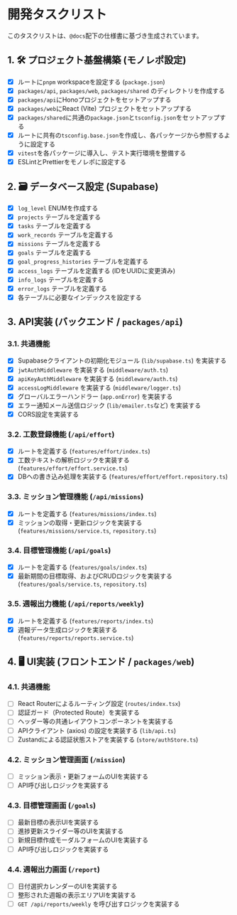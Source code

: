# 開発タスクリスト

このタスクリストは、`@docs`配下の仕様書に基づき生成されています。

## 1. 🛠️ プロジェクト基盤構築 (モノレポ設定)

- [x] ルートに`pnpm` workspaceを設定する (`package.json`)
- [x] `packages/api`, `packages/web`, `packages/shared` のディレクトリを作成する
- [x] `packages/api`にHonoプロジェクトをセットアップする
- [x] `packages/web`にReact (Vite) プロジェクトをセットアップする
- [x] `packages/shared`に共通の`package.json`と`tsconfig.json`をセットアップする
- [x] ルートに共有の`tsconfig.base.json`を作成し、各パッケージから参照するように設定する
- [x] `vitest`を各パッケージに導入し、テスト実行環境を整備する
- [x] ESLintとPrettierをモノレポに設定する

## 2. 🗃️ データベース設定 (Supabase)

- [x] `log_level` ENUMを作成する
- [x] `projects` テーブルを定義する
- [x] `tasks` テーブルを定義する
- [x] `work_records` テーブルを定義する
- [x] `missions` テーブルを定義する
- [x] `goals` テーブルを定義する
- [x] `goal_progress_histories` テーブルを定義する
- [x] `access_logs` テーブルを定義する (IDをUUIDに変更済み)
- [x] `info_logs` テーブルを定義する
- [x] `error_logs` テーブルを定義する
- [x] 各テーブルに必要なインデックスを設定する

## 3.  API実装 (バックエンド / `packages/api`)

### 3.1. 共通機能
- [x] Supabaseクライアントの初期化モジュール (`lib/supabase.ts`) を実装する
- [x] `jwtAuthMiddleware` を実装する (`middleware/auth.ts`)
- [x] `apiKeyAuthMiddleware` を実装する (`middleware/auth.ts`)
- [x] `accessLogMiddleware` を実装する (`middleware/logger.ts`)
- [x] グローバルエラーハンドラー (`app.onError`) を実装する
- [x] エラー通知メール送信ロジック (`lib/emailer.ts`など) を実装する
- [x] CORS設定を実装する

### 3.2. 工数登録機能 (`/api/effort`)
- [x] ルートを定義する (`features/effort/index.ts`)
- [x] 工数テキストの解析ロジックを実装する (`features/effort/effort.service.ts`)
- [x] DBへの書き込み処理を実装する (`features/effort/effort.repository.ts`)

### 3.3. ミッション管理機能 (`/api/missions`)
- [x] ルートを定義する (`features/missions/index.ts`)
- [x] ミッションの取得・更新ロジックを実装する (`features/missions/service.ts`, `repository.ts`)

### 3.4. 目標管理機能 (`/api/goals`)
- [x] ルートを定義する (`features/goals/index.ts`)
- [x] 最新期間の目標取得、およびCRUDロジックを実装する (`features/goals/service.ts`, `repository.ts`)

### 3.5. 週報出力機能 (`/api/reports/weekly`)
- [x] ルートを定義する (`features/reports/index.ts`)
- [x] 週報データ生成ロジックを実装する (`features/reports/reports.service.ts`)

## 4. 🖥️ UI実装 (フロントエンド / `packages/web`)

### 4.1. 共通機能
- [ ] React Routerによるルーティング設定 (`routes/index.tsx`)
- [ ] 認証ガード（Protected Route）を実装する
- [ ] ヘッダー等の共通レイアウトコンポーネントを実装する
- [ ] APIクライアント (axios) の設定を実装する (`lib/api.ts`)
- [ ] Zustandによる認証状態ストアを実装する (`store/authStore.ts`)

### 4.2. ミッション管理画面 (`/mission`)
- [ ] ミッション表示・更新フォームのUIを実装する
- [ ] API呼び出しロジックを実装する

### 4.3. 目標管理画面 (`/goals`)
- [ ] 最新目標の表示UIを実装する
- [ ] 進捗更新スライダー等のUIを実装する
- [ ] 新規目標作成モーダルフォームのUIを実装する
- [ ] API呼び出しロジックを実装する

### 4.4. 週報出力画面 (`/report`)
- [ ] 日付選択カレンダーのUIを実装する
- [ ] 整形された週報の表示エリアUIを実装する
- [ ] `GET /api/reports/weekly` を呼び出すロジックを実装する
